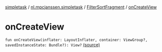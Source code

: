 [simpletask](../../index.md) / [nl.mpcjanssen.simpletask](../index.md) / [FilterSortFragment](index.md) / [onCreateView](.)

# onCreateView

`fun onCreateView(inflater: LayoutInflater, container: ViewGroup?, savedInstanceState: Bundle?): View?` [(source)](https://github.com/mpcjanssen/simpletask-android/blob/master/src/main/java/nl/mpcjanssen/simpletask/FilterSortFragment.kt#L48)